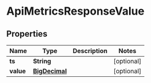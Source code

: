 
# ApiMetricsResponseValue

## Properties
Name | Type | Description | Notes
------------ | ------------- | ------------- | -------------
**ts** | **String** |  |  [optional]
**value** | [**BigDecimal**](BigDecimal.md) |  |  [optional]



